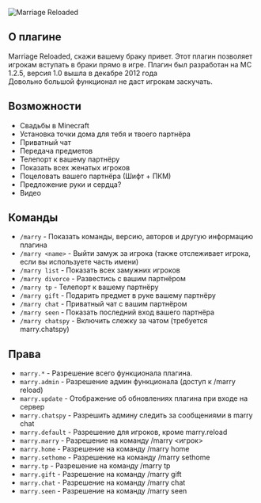 ![Marriage Reloaded](https://media-elerium.cursecdn.com/attachments/119/347/marriage-banner.png)

## О плагине
Marriage Reloaded, скажи вашему браку привет.
Этот плагин позволяет игрокам вступать в браки прямо в игре.
Плагин был разработан на MC 1.2.5, версия 1.0 вышла в декабре 2012 года  
Довольно большой функционал не даст игрокам заскучать.

## Возможности
- Свадьбы в Minecraft
- Установка точки дома для тебя и твоего партнёра 
- Приватный чат
- Передача предметов
- Телепорт к вашему партнёру 
- Показать всех женатых игроков
- Поцеловать вашего партнёра (Шифт + ПКМ)
- Предложение руки и сердца?
- Видео

## Команды
- `/marry` - Показать команды, версию, авторов и другую информацию плагина 
- `/marry <name>` - Выйти замуж за игрока (также отслеживает игрока, если вы используете часть имени)
- `/marry list` - Показать всех замужних игроков
- `/marry divorce` - Развестись с вашим партнёром 
- `/marry tp` - Телепорт к вашему партнёру
- `/marry gift` - Подарить предмет в руке вашему партнёру
- `/marry chat` - Приватный чат с вашим партнёром
- `/marry seen` - Показать последний вход вашего партнёра 
- `/marry chatspy` - Включить слежку за чатом (требуется marry.chatspy)

## Права
- `marry.*` - Разрешение всего функционала плагина.
- `marry.admin` - Разрешение админ функционала (доступ к /marry reload)
- `marry.update` - Отображение об обновлениях плагина при входе на сервер
- `marry.chatspy` - Разрешить админу следить за сообщениями в marry chat
- `marry.default` - Разрешение для игроков, кроме marry.reload
- `marry.marry` - Разрешение на команду /marry <игрок>
- `marry.home` - Разрешение на команду /marry home
- `marry.sethome` - Разрешение на команду /marry sethome
- `marry.tp` - Разрешение на команду /marry tp
- `marry.gift` - Разрешение на команду /marry gift
- `marry.chat` - Разрешение на команду /marry chat
- `marry.seen` - Разрешение на команду /marry seen


